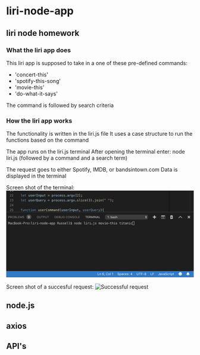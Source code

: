 # liri-node-app
## liri node homework

### What the liri app does
This liri app is supposed to take in a one of these pre-defined commands:

* 'concert-this'
* 'spotify-this-song'
* 'movie-this'
* 'do-what-it-says'

The command is followed by search criteria

### How the liri app works
The functionality is written in the liri.js file
It uses a case structure to run the functions based on the command

The app runs on the liri.js terminal
After opening the terminal enter: 
node liri.js (followed by a command and a search term)

The request goes to either Spotify, IMDB, or bandsintown.com
Data is displayed in the terminal

Screen shot of the terminal:
![Command in terminal](/assets/liriCommand.png)

Screen shot of a succesful request:
![Successful request](/assets/.png)

## node.js
## axios 
## API's
